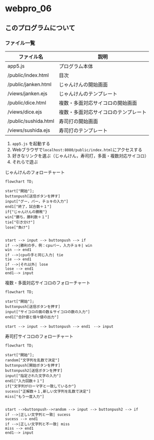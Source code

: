 # webpro_06
## このプログラムについて
### ファイル一覧
ファイル名 | 説明|
-|-
app5.js | プログラム本体
/public/index.html | 目次
/public/janken.html | じゃんけんの開始画面
/views/janken.ejs| じゃんけんのテンプレート
/public/dice.html | 複数・多面対応サイコロの開始画面
/views/dice.ejs|複数・多面対応サイコロのテンプレート
/public/sushida.html | 寿司打の開始画面
/views/sushida.ejs| 寿司打のテンプレート


1. ```app5.js``` を起動する
1. Webブラウザで```localhost:8080/public/index.html```にアクセスする
1. 好きなリンクを選ぶ（じゃんけん，寿司打，多面・複数対応サイコロ）
1. それらで遊ぶ


<!-- 
注意：項目名として「end」は使用できない
-->

じゃんけんのフォローチャート
```mermaid
flowchart TD;

start["開始"];
buttonpush[送信ボタンを押す]
input["グー，パー，チョキの入力"]
end1["終了，試合数＋１"]
if{"じゃんけんの勝敗"}
win["勝ち，勝利数＋１"]
tie["引き分け"]
lose["負け"]


start --> input --> buttonpush --> if
if -->|勝利の手，例：cpuパー，入力チョキ| win
win --> end1
if -->|cpuの手と同じ入力| tie
tie --> end1
if -->|それ以外| lose
lose --> end1
end1--> input
```

複数・多面対応サイコロのフォローチャート
```mermaid
flowchart TD;

start["開始"];
buttonpush[送信ボタンを押す]
input["サイコロの面の数＆サイコロの数の入力"]
end1["合計値と個々値の出力"]

start --> input --> buttonpush --> end1　--> input
```

寿司打サイコロのフォローチャート
```mermaid
flowchart TD;

start["開始"];
random["文字列を乱数で決定"]　
buttonpush[開始ボタンを押す]
buttonpush2[送信ボタンを押す]
input["指定された文字の入力"]
end1["入力回数＋１"]
if{"文字列がローマ字と一致しているか"}
sucess["正解数＋１,新しい文字列を乱数で決定"]
miss["もう一度入力"]


start -->buttonpush-->random --> input --> buttonpush2 --> if
if -->|正しい文字列と一致| sucess
sucess --> end1
if -->|正しい文字列と不一致| miss
miss --> end1
end1--> input
```